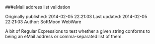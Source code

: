 ###eMail address list validation

Originally published: 2014-02-05 22:21:03
Last updated: 2014-02-05 22:21:03
Author: SoftMoon WebWare

A bit of Regular Expressions to test whether a given string conforms to being an eMail address or comma-separated list of them.